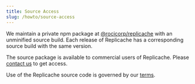 ```yaml
---
title: Source Access
slug: /howto/source-access
---
```


We maintain a private npm package at [@rocicorp/replicache](https://www.npmjs.com/package/@rocicorp/replicache) with an unminified source build. Each release of Replicache has a corresponding source build with the same version.

The source package is available to commercial users of Replicache. Please [contact us](https://replicache.dev/#contact) to get access.

Use of the Replicache source code is governed by our [terms](https://rocicorp.dev/terms).
